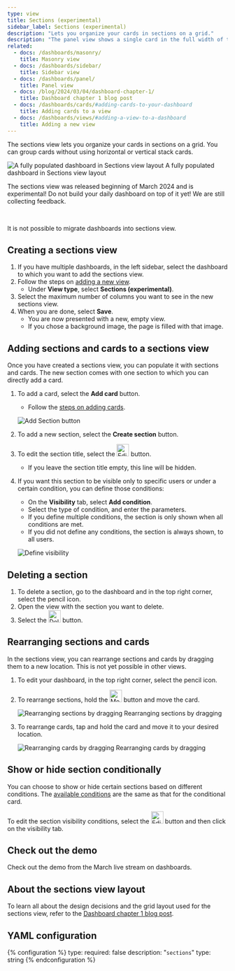 ```yaml
---
type: view
title: Sections (experimental)
sidebar_label: Sections (experimental)
description: "Lets you organize your cards in sections on a grid."
description: "The panel view shows a single card in the full width of the screen."
related:
  - docs: /dashboards/masonry/
    title: Masonry view
  - docs: /dashboards/sidebar/
    title: Sidebar view
  - docs: /dashboards/panel/
    title: Panel view
  - docs: /blog/2024/03/04/dashboard-chapter-1/
    title: Dashboard chapter 1 blog post
  - docs: /dashboards/cards/#adding-cards-to-your-dashboard
    title: Adding cards to a view
  - docs: /dashboards/views/#adding-a-view-to-a-dashboard
    title: Adding a new view
---
```


The sections view lets you organize your cards in sections on a grid.
You can group cards without using horizontal or vertical stack cards.

<p class='img'>
    <img src="/images/blog/2024-03-dashboard-chapter-1/sections-example-dashboard.png" alt="A fully populated dashboard in Sections view layout"/>
    A fully populated dashboard in Sections view layout
</p>

<div class='note notice'>
    <p>The sections view was released beginning of March 2024 and is experimental! Do not build your daily dashboard on top of it yet! We are still collecting feedback.</p><br><p>It is not possible to migrate dashboards into sections view.</p>
</div>

## Creating a sections view

1. If you have multiple dashboards, in the left sidebar, select the dashboard to which you want to add the sections view.
2. Follow the steps on [adding a new view](/dashboards/views/#adding-a-view-to-a-dashboard).
   - Under **View type**, select **Sections (experimental)**.
3. Select the maximum number of columns you want to see in the new sections view.
4. When you are done, select **Save**.
   - You are now presented with a new, empty view.
   - If you chose a background image, the page is filled with that image.

## Adding sections and cards to a sections view

Once you have created a sections view, you can populate it with sections and cards. The new section comes with one section to which you can directly add a card.

1. To add a card, select the **Add card** button.
   - Follow the [steps on adding cards](/dashboards/cards/#adding-cards-to-your-dashboard).

    ![Add Section button](/images/dashboards/sections_view_add-card-or-section.png)

2. To add a new section, select the **Create section** button.
3. To edit the section title, select the <img height="28px" src="/images/blog/2024-03-dashboard-chapter-1/mdi-edit.png" alt="Edit icon"/> button.
   - If you leave the section title empty, this line will be hidden.
4. If you want this section to be visible only to specific users or under a certain condition, you can define those conditions:
   - On the **Visibility** tab, select **Add condition**.
   - Select the type of condition, and enter the parameters.
   - If you define multiple conditions, the section is only shown when all conditions are met.
   - If you did not define any conditions, the section is always shown, to all users.

    ![Define visibility](/images/dashboards/section-visibility.png)

## Deleting a section

1. To delete a section, go to the dashboard and in the top right corner, select the pencil icon.
2. Open the view with the section you want to delete.
3. Select the <img height="28px" src="/images/blog/2024-03-dashboard-chapter-1/mdi-trash.png" alt="Delete icon"/> button.

## Rearranging sections and cards

In the sections view, you can rearrange sections and cards by dragging them to a new location. This is not yet possible in other views.

1. To edit your dashboard, in the top right corner, select the pencil icon.
2. To rearrange sections, hold the <img height="28px" src="/images/blog/2024-03-dashboard-chapter-1/mdi-move.png" alt="Move icon"/> button and move the card.

    <p class='img'>
        <img src="/images/blog/2024-03-dashboard-chapter-1/drag-and-drop-sections.gif" alt="Rearranging sections by dragging"/>
        Rearranging sections by dragging
    </p>

3. To rearrange cards, tap and hold the card and move it to your desired location.

   <p class='img'>
        <img src="/images/blog/2024-03-dashboard-chapter-1/drag-and-drop-cards.gif" alt="Rearranging cards by dragging"/>
        Rearranging cards by dragging
    </p>

## Show or hide section conditionally

You can choose to show or hide certain sections based on different conditions. The [available conditions](/dashboards/conditional/#card-conditions) are the same as that for the conditional card.

To edit the section visibility conditions, select the <img height="28px" src="/images/blog/2024-03-dashboard-chapter-1/mdi-edit.png" alt="Edit icon"/> button and then click on the visibility tab.

## Check out the demo

Check out the demo from the March live stream on dashboards.

<lite-youtube videoid="XyBy0ckkiDU" videoStartAt="2047" videotitle="A Home-Approved Dashboard - Chapter 1: What about Grace?" posterquality="maxresdefault"></lite-youtube>

## About the sections view layout

To learn all about the design decisions and the grid layout used for the sections view, refer to the [Dashboard chapter 1 blog post](/blog/2024/03/04/dashboard-chapter-1/).

## YAML configuration

{% configuration %}
type:
  required: false
  description: "`sections`"
  type: string
{% endconfiguration %}

